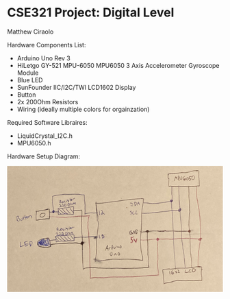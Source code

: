# CSE321 Project: Digital Level
Matthew Ciraolo

Hardware Components List:
  - Arduino Uno Rev 3
  - HiLetgo GY-521 MPU-6050 MPU6050 3 Axis Accelerometer Gyroscope Module
  - Blue LED
  - SunFounder IIC/I2C/TWI LCD1602 Display
  - Button
  - 2x 200Ohm Resistors
  - Wiring (ideally multiple colors for orgainzation)

Required Software Libraires:
  - LiquidCrystal_I2C.h
  - MPU6050.h

Hardware Setup Diagram:

![screenshot](images/Diagram.png)
